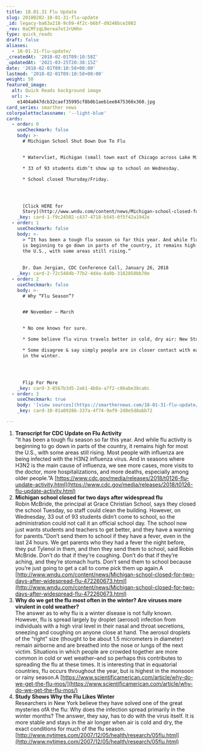 ```yaml
---
title: 18.01.31 Flu Update
slug: 20180202-18-01-31-flu-update
_id: legacy-ba63a218-9c69-4f2c-b6bf-d9248bce2082
_rev: 0aCMfzqL0erea7otJrUHhn
type: quick_reads
draft: false
aliases:
  - 18-01-31-flu-update/
_createdAt: '2018-02-01T09:10:58Z'
_updatedAt: '2021-03-25T20:38:15Z'
date: '2018-02-01T09:10:58+00:00'
lastmod: '2018-02-01T09:10:58+00:00'
weight: 50
featured_image:
  alt: Quick Reads background image
  url: >-
    e1404a047dcb32caef35995cf8b0b1aeb1ee8475360x360.jpg
card_series: smarther news
colorpaletteclassname: '--light-blue'
cards:
  - order: 0
    useCheckmark: false
    body: >-
      # Michigan School Shut Down Due To Flu


      * Watervliet, Michigan (small town east of Chicago across Lake Michigan).

      * 33 of 93 students didn’t show up to school on Wednesday.

      * School closed Thursday/Friday.




      [Click HERE for
      Story](http://www.wndu.com/content/news/Michigan-school-closed-for-two-days-after-widespread-flu-472260673.html)
    _key: card-1-f9c24502-c437-4718-b545-0f5f42a1942e
  - order: 1
    useCheckmark: false
    body: >-
      > “It has been a tough flu season so far this year. And while flu activity
      is beginning to go down in parts of the country, it remains high for most
      the U.S., with some areas still rising.”  
        
        
      Dr. Dan Jergian, CDC Conference Call, January 26, 2018
    _key: card-2-72c5484b-77b2-4d4a-8a9b-3182858bb70e
  - order: 2
    useCheckmark: false
    body: >-
      # Why “Flu Season”?


      ## November – March


      * No one knows for sure.

      * Some believe flu virus travels better in cold, dry air: New Study.

      * Some disagree & say simply people are in closer contact with each other
      in the winter.




      Flip For More
    _key: card-3-8567b3d5-2a61-4b0a-a7f2-c86abe38ca6c
  - order: 3
    useCheckmark: true
    body: '[view sources](https://smarthernews.com/18-01-31-flu-update/)'
    _key: card-10-81a09286-337a-4f74-9af9-2d8e5d8abb72

---
```

1. **Transcript for CDC Update on Flu Activity**  
“It has been a tough flu season so far this year. And while flu activity is beginning to go down in parts of the country, it remains high for most the U.S., with some areas still rising. Most people with influenza are being infected with the H3N2 influenza virus. And in seasons where H3N2 is the main cause of influenza, we see more cases, more visits to the doctor, more hospitalizations, and more deaths, especially among older people.”A [https://www.cdc.gov/media/releases/2018/t0126-flu-update-activity.html](https://www.cdc.gov/media/releases/2018/t0126-flu-update-activity.html)
2. **Michigan school closed for two days after widespread flu**  
Robin McBride, the principal at Grace Christian School, says they closed the school Tuesday, so staff could clean the building. However, on Wednesday, 33 out of 93 students didn’t come to school, so the administration could not call it an official school day. The school now just wants students and teachers to get better, and they have a warning for parents.”Don’t send them to school if they have a fever, even in the last 24 hours. We get parents who they had a fever the night before, they put Tylenol in them, and then they send them to school, said Robin McBride. Don’t do that if they’re coughing. Don’t do that if they’re aching, and they’re stomach hurts. Don’t send them to school because you’re just going to get a call to come pick them up again.A [http://www.wndu.com/content/news/Michigan-school-closed-for-two-days-after-widespread-flu-472260673.html](http://www.wndu.com/content/news/Michigan-school-closed-for-two-days-after-widespread-flu-472260673.html)
3. **Why do we get the flu most often in the winter? Are viruses more virulent in cold weather?**  
The answer as to why flu is a winter disease is not fully known. However, flu is spread largely by droplet (aerosol) infection from individuals with a high viral level in their nasal and throat secretions, sneezing and coughing on anyone close at hand. The aerosol droplets of the “right” size (thought to be about 1.5 micrometers in diameter) remain airborne and are breathed into the nose or lungs of the next victim. Situations in which people are crowded together are more common in cold or wet weather–and so perhaps this contributes to spreading the flu at these times. It is interesting that in equatorial countries, flu occurs throughout the year, but is highest in the monsoon or rainy season.A [https://www.scientificamerican.com/article/why-do-we-get-the-flu-mos/](https://www.scientificamerican.com/article/why-do-we-get-the-flu-mos/)
4. **Study Shows Why the Flu Likes Winter**  
Researchers in New York believe they have solved one of the great mysteries ofA the flu: Why does the infection spread primarily in the winter months? The answer, they say, has to do with the virus itself. It is more stable and stays in the air longer when air is cold and dry, the exact conditions for much of the flu season.  
[http://www.nytimes.com/2007/12/05/health/research/05flu.html](http://www.nytimes.com/2007/12/05/health/research/05flu.html)